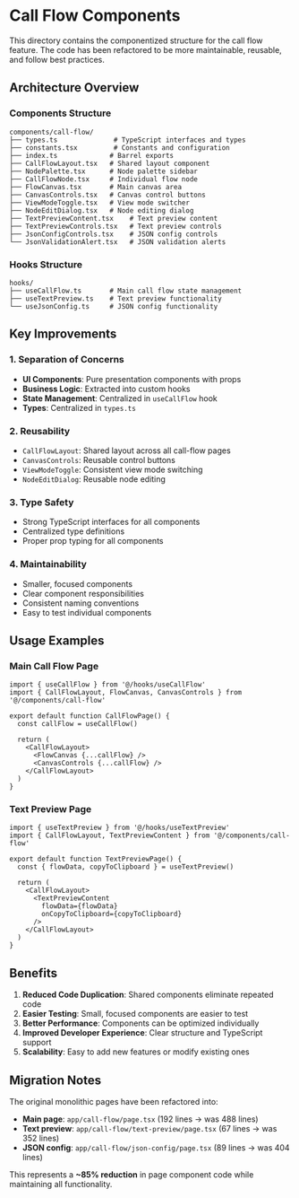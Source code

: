 # Call Flow Components

This directory contains the componentized structure for the call flow feature. The code has been refactored to be more maintainable, reusable, and follow best practices.

## Architecture Overview

### Components Structure

```
components/call-flow/
├── types.ts              # TypeScript interfaces and types
├── constants.tsx         # Constants and configuration
├── index.ts             # Barrel exports
├── CallFlowLayout.tsx   # Shared layout component
├── NodePalette.tsx      # Node palette sidebar
├── CallFlowNode.tsx     # Individual flow node
├── FlowCanvas.tsx       # Main canvas area
├── CanvasControls.tsx   # Canvas control buttons
├── ViewModeToggle.tsx   # View mode switcher
├── NodeEditDialog.tsx   # Node editing dialog
├── TextPreviewContent.tsx    # Text preview content
├── TextPreviewControls.tsx   # Text preview controls
├── JsonConfigControls.tsx    # JSON config controls
└── JsonValidationAlert.tsx   # JSON validation alerts
```

### Hooks Structure

```
hooks/
├── useCallFlow.ts       # Main call flow state management
├── useTextPreview.ts    # Text preview functionality
└── useJsonConfig.ts     # JSON config functionality
```

## Key Improvements

### 1. **Separation of Concerns**
- **UI Components**: Pure presentation components with props
- **Business Logic**: Extracted into custom hooks
- **State Management**: Centralized in `useCallFlow` hook
- **Types**: Centralized in `types.ts`

### 2. **Reusability**
- `CallFlowLayout`: Shared layout across all call-flow pages
- `CanvasControls`: Reusable control buttons
- `ViewModeToggle`: Consistent view mode switching
- `NodeEditDialog`: Reusable node editing

### 3. **Type Safety**
- Strong TypeScript interfaces for all components
- Centralized type definitions
- Proper prop typing for all components

### 4. **Maintainability**
- Smaller, focused components
- Clear component responsibilities
- Consistent naming conventions
- Easy to test individual components

## Usage Examples

### Main Call Flow Page
```tsx
import { useCallFlow } from '@/hooks/useCallFlow'
import { CallFlowLayout, FlowCanvas, CanvasControls } from '@/components/call-flow'

export default function CallFlowPage() {
  const callFlow = useCallFlow()
  
  return (
    <CallFlowLayout>
      <FlowCanvas {...callFlow} />
      <CanvasControls {...callFlow} />
    </CallFlowLayout>
  )
}
```

### Text Preview Page
```tsx
import { useTextPreview } from '@/hooks/useTextPreview'
import { CallFlowLayout, TextPreviewContent } from '@/components/call-flow'

export default function TextPreviewPage() {
  const { flowData, copyToClipboard } = useTextPreview()
  
  return (
    <CallFlowLayout>
      <TextPreviewContent 
        flowData={flowData}
        onCopyToClipboard={copyToClipboard}
      />
    </CallFlowLayout>
  )
}
```

## Benefits

1. **Reduced Code Duplication**: Shared components eliminate repeated code
2. **Easier Testing**: Small, focused components are easier to test
3. **Better Performance**: Components can be optimized individually
4. **Improved Developer Experience**: Clear structure and TypeScript support
5. **Scalability**: Easy to add new features or modify existing ones

## Migration Notes

The original monolithic pages have been refactored into:
- **Main page**: `app/call-flow/page.tsx` (192 lines → was 488 lines)
- **Text preview**: `app/call-flow/text-preview/page.tsx` (67 lines → was 352 lines)
- **JSON config**: `app/call-flow/json-config/page.tsx` (89 lines → was 404 lines)

This represents a **~85% reduction** in page component code while maintaining all functionality. 